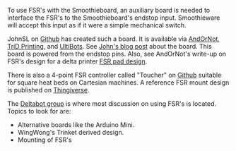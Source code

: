 
To use FSR's with the Smoothieboard, an auxiliary board is needed to interface the FSR's to the Smoothieboard's endstop input. Smoothieware will accept this input as if it were a simple mechanical switch.

JohnSL on [Github](https://github.com/JohnSL/FSR_Endstop) has created such a board. It is available via [AndOrNot](http://www.andornot.co.uk/product/fsr-controller), [TriD Printing](http://www.tridprinting.com/Electronics/#3D-Printer-FSR), and [UltiBots](http://www.ultibots.com/fsr-leveling). See [John's blog post](http://trains.socha.com/2014/05/auto-adjust-fsr-end-stop-detector.html) about the board. This board is powered from the endstop pins. Also, see AndOrNot's write-up on FSR's design for a delta printer [FSR pad design](http://www.andornot.co.uk/fsr-leveling/).

There is also a 4-point FSR controller called "Toucher" on [Github](https://github.com/random-builder/toucher) suitable for square heat beds on Cartesian machines. A reference FSR mount design is published on [Thingiverse](https://www.thingiverse.com/thing:2461845).

The [Deltabot group](https://groups.google.com/forum/#!searchin/deltabot/fsr) is where most discussion on using FSR's is located. Topics to look for are:
- Alternative boards like the Arduino Mini.
- WingWong's Trinket derived design.
- Mounting of FSR's

